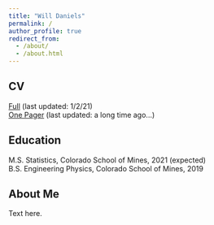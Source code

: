 ```yaml
---
title: "Will Daniels"
permalink: /
author_profile: true
redirect_from: 
  - /about/
  - /about.html
---
```



CV
------
[Full](https://wsdaniels.github.io/files/william_daniels_CV_full.pdf) (last updated: 1/2/21)  
[One Pager](https://wsdaniels.github.io/files/william_daniels_CV_short.pdf) (last updated: a long time ago...)


Education
------
M.S. Statistics, Colorado School of Mines, 2021 (expected)  
B.S. Engineering Physics, Colorado School of Mines, 2019

About Me
------
Text here.
